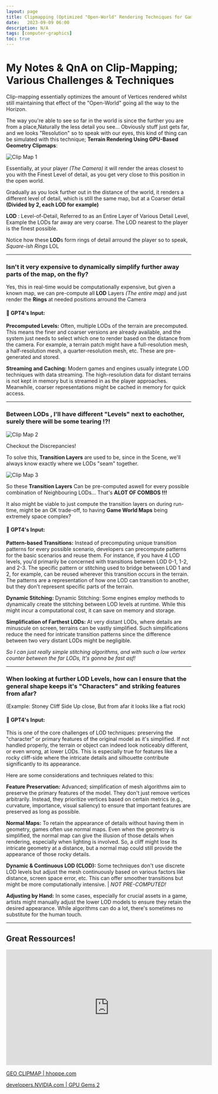 ```yaml
---
layout: page
title: Clipmapping (Optimized "Open-World" Rendering Techniques for Games)
date:   2023-09-09 06:00
description: N/A
tags: [computer-graphics]
toc: true
---
```


# My Notes & QnA on Clip-Mapping; Various Challenges & Techniques

Clip-mapping essentially optimizes the amount of Vertices rendered whilst still maintaining that effect of the "Open-World" going all the way to the Horizon.

The way you're able to see so far in the world is since the further you are from a place,Naturally the less detail you see... Obviously stuff just gets far, and we looks "Resolution" so to speak with our eyes, this kind of thing 
can be simulated with this technique; **Terrain Rendering Using GPU-Based Geometry Clipmaps**:

![Clip Map 1](/assets/custom/pictures/clip_map1.png)

Essentially, at your player *(The Camera)* it will render the areas closest to you with the Finest Level of detail, as you get very close to this position in the open world.

Gradually as you look further out in the distance of the world, it renders a different level of detail, which is still the same map, but at a Coarser detail **(Divided by 2, each LOD for example)**

**LOD** : Level-of-Detail, Referred to as an Entire Layer of Various Detail Level, Example the LODs far away are very coarse. The LOD nearest to the player is the finest possible.

Notice how these **LOD**s form rings of detail arround the player so to speak, *Square-ish Rings* LOL

---

### Isn't it very expensive to dynamically simplify further away parts of the map, on the fly?

Yes, this in real-time would be computationally expensive, but given a known map, we can pre-compute all **LOD** Layers *(The entire map)* and just render the **Rings** at needed positions arround the Camera

#### 🤖 GPT4's Input:

**Precomputed Levels:** Often, multiple LODs of the terrain are precomputed. This means the finer and coarser versions are already available, and the system just needs to select which one to render based on the distance from the camera. For example, a terrain patch might have a full-resolution mesh, a half-resolution mesh, a quarter-resolution mesh, etc. These are pre-generated and stored.


**Streaming and Caching:** Modern games and engines usually integrate LOD techniques with data streaming. The high-resolution data for distant terrains is not kept in memory but is streamed in as the player approaches. Meanwhile, coarser representations might be cached in memory for quick access.

---

### Between LODs , I'll have different "Levels" next to eachother, surely there will be some tearing !?!

![Clip Map 2](/assets/custom/pictures/clip_map2.png)

Checkout the Discrepancies!

To solve this, **Transition Layers** are used to be, since in the Scene, we'll always know exactly where we LODs "seam" together. 

![Clip Map 3](/assets/custom/pictures/clip_map3.png)

So these **Transition Layers** Can be pre-computed aswell for every possible combination of Neighbouring LODs... That's **ALOT OF COMBOS !!!**

It also might be viable to just compute the transition layers on during run-time, might be an OK trade-off, to having **Game World Maps** being extremely space complex?

#### 🤖 GPT4's Input:

**Pattern-based Transitions:** Instead of precomputing unique transition patterns for every possible scenario, developers can precompute patterns for the basic scenarios and reuse them. For instance, if you have 4 LOD levels, you'd primarily be concerned with transitions between LOD 0-1, 1-2, and 2-3. The specific pattern or stitching used to bridge between LOD 1 and 2, for example, can be reused wherever this transition occurs in the terrain. The patterns are a representation of how one LOD can transition to another, but they don't represent specific parts of the terrain.

**Dynamic Stitching:** Dynamic Stitching: Some engines employ methods to dynamically create the stitching between LOD levels at runtime. While this might incur a computational cost, it can save on memory and storage.

**Simplification of Farthest LODs:** At very distant LODs, where details are minuscule on screen, terrains can be vastly simplified. Such simplifications reduce the need for intricate transition patterns since the difference between two very distant LODs might be negligible. 

*So I can just really simple stitching algorithms, and with such a low vertex counter between the far LODs, It's gonna be fast asf!*

---

### When looking at further LOD Levels, how can I ensure that the general shape keeps it's "Characters" and striking features from afar? 
(Example: Stoney Cliff Side Up close, But from afar it looks like a flat rock)

#### 🤖 GPT4's Input:

This is one of the core challenges of LOD techniques: preserving the "character" or primary features of the original model as it's simplified. If not handled properly, the terrain or object can indeed look noticeably different, or even wrong, at lower LODs. This is especially true for features like a rocky cliff-side where the intricate details and silhouette contribute significantly to its appearance.

Here are some considerations and techniques related to this:

**Feature Preservation:** Advanced; simplification of mesh algorithms aim to preserve the primary features of the model. They don't just remove vertices arbitrarily. Instead, they prioritize vertices based on certain metrics (e.g., curvature, importance, visual saliency) to ensure that important features are preserved as long as possible.

**Normal Maps:** To retain the appearance of details without having them in geometry, games often use normal maps. Even when the geometry is simplified, the normal map can give the illusion of those details when rendering, especially when lighting is involved. So, a cliff might lose its intricate geometry at a distance, but a normal map could still provide the appearance of those rocky details.

**Dynamic & Continuous LOD (CLOD):** Some techniques don't use discrete LOD levels but adjust the mesh continuously based on various factors like distance, screen space error, etc. This can offer smoother transitions but might be more computationally intensive. | *NOT PRE-COMPUTED!*

**Adjusting by Hand:** In some cases, especially for crucial assets in a game, artists might manually adjust the lower LOD models to ensure they retain the desired appearance. While algorithms can do a lot, there's sometimes no substitute for the human touch.

---

## Great Ressources!

<iframe width="560" height="315" src="https://www.youtube.com/embed/yoUQRT-Hmcc" frameborder="0" allowfullscreen></iframe>

[GEO CLIPMAP | hhoppe.com](https://hhoppe.com/proj/geomclipmap/)

[developers.NVIDIA.com | GPU Gems 2](https://developer.nvidia.com/gpugems/gpugems2/part-i-geometric-complexity/chapter-2-terrain-rendering-using-gpu-based-geometry)

